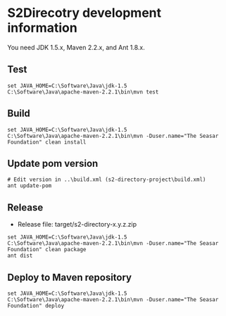 # S2Direcotry development information

You need JDK 1.5.x, Maven 2.2.x, and Ant 1.8.x.

## Test
 
```
set JAVA_HOME=C:\Software\Java\jdk-1.5
C:\Software\Java\apache-maven-2.2.1\bin\mvn test
```

## Build

```
set JAVA_HOME=C:\Software\Java\jdk-1.5
C:\Software\Java\apache-maven-2.2.1\bin\mvn -Duser.name="The Seasar Foundation" clean install
```

## Update pom version

```
# Edit version in ..\build.xml (s2-directory-project\build.xml)
ant update-pom
```

## Release

* Release file: target/s2-directory-x.y.z.zip

```
set JAVA_HOME=C:\Software\Java\jdk-1.5
C:\Software\Java\apache-maven-2.2.1\bin\mvn -Duser.name="The Seasar Foundation" clean package
ant dist
```

## Deploy to Maven repository

```
set JAVA_HOME=C:\Software\Java\jdk-1.5
C:\Software\Java\apache-maven-2.2.1\bin\mvn -Duser.name="The Seasar Foundation" deploy
```
